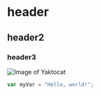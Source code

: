 # header
## header2
### header3
![Image of Yaktocat](https://octodex.github.com/images/yaktocat.png)

``` javascript
var myVar = "Hello, world!";
```

